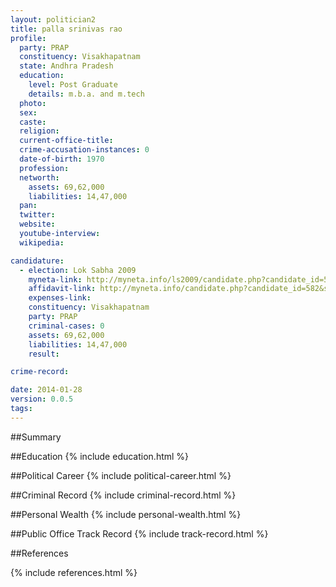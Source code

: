 ```yaml
---
layout: politician2
title: palla srinivas rao
profile: 
  party: PRAP
  constituency: Visakhapatnam
  state: Andhra Pradesh
  education: 
    level: Post Graduate
    details: m.b.a. and m.tech
  photo: 
  sex: 
  caste: 
  religion: 
  current-office-title: 
  crime-accusation-instances: 0
  date-of-birth: 1970
  profession: 
  networth: 
    assets: 69,62,000
    liabilities: 14,47,000
  pan: 
  twitter: 
  website: 
  youtube-interview: 
  wikipedia: 

candidature: 
  - election: Lok Sabha 2009
    myneta-link: http://myneta.info/ls2009/candidate.php?candidate_id=582
    affidavit-link: http://myneta.info/candidate.php?candidate_id=582&scan=original
    expenses-link: 
    constituency: Visakhapatnam 
    party: PRAP
    criminal-cases: 0
    assets: 69,62,000
    liabilities: 14,47,000
    result:  

crime-record: 

date: 2014-01-28
version: 0.0.5
tags: 
---
```

##Summary


##Education
{% include education.html %}


##Political Career
{% include political-career.html %}


##Criminal Record
{% include criminal-record.html %}


##Personal Wealth
{% include personal-wealth.html %}


##Public Office Track Record
{% include track-record.html %}


##References


{% include references.html %}